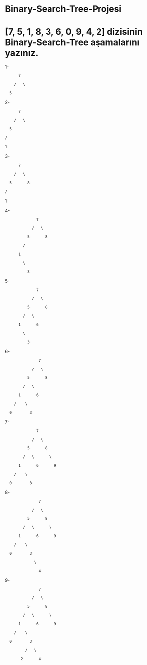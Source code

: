 # Binary-Search-Tree-Projesi

# [7, 5, 1, 8, 3, 6, 0, 9, 4, 2] dizisinin Binary-Search-Tree aşamalarını yazınız.


1-    

          7
          
        /   \
        
      5
      
2-

          7
          
        /   \
        
      5
      
    /
    
  1
  
  
3-

          7
          
        /   \
        
      5       8
      
    /
    
  1
  
  
4-

                  7
                  
                /   \
                
              5       8
              
            /
            
          1
          
            \
            
              3
        
5-

                  7
                  
                /   \
                
              5       8
              
            /   \
            
          1       6
          
            \
            
              3
              
 6-
 
                   7
                   
                /   \
                
              5       8
              
            /   \
            
          1       6
          
        /    \
        
      0        3
      
 7-
 
                  7
                  
                /   \
                
              5       8
              
            /   \       \
            
          1       6       9
          
        /    \
        
      0        3
              
 8-
 
                   7
                   
                /   \
                
              5       8
              
            /   \       \
            
          1       6       9
          
        /    \
        
      0        3
      
                 \
                 
                   4
              
9-

                   7
                   
                /   \
                
              5       8
              
            /   \       \
            
          1       6       9
          
        /    \
        
      0        3
      
             /   \
             
           2       4
           
              
              
